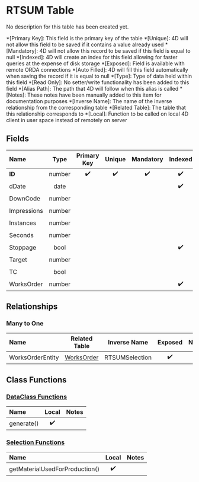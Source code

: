 ﻿# RTSUM Table
No description for this table has been created yet.

*[Primary Key]: This field is the primary key of the table
*[Unique]: 4D will not allow this field to be saved if it contains a value already used
*[Mandatory]: 4D will not allow this record to be saved if this field is equal to null
*[Indexed]: 4D will create an index for this field allowing for faster queries at the expense of disk storage
*[Exposed]: Field is available with remote ORDA connections
*[Auto Filled]: 4D will fill this field automatically when saving the record if it is equal to null
*[Type]: Type of data held within this field
*[Read Only]: No setter/write functionality has been added to this field
*[Alias Path]: The path that 4D will follow when this alias is called
*[Notes]: These notes have been manually added to this item for documentation purposes
*[Inverse Name]: The name of the inverse relationship from the corresponding table
*[Related Table]: The table that this relationship corresponds to
*[Local]: Function to be called on local 4D client in user space instead of remotely on server
## Fields

|Name|Type|Primary Key|Unique|Mandatory|Indexed|Exposed|Auto Filled|Notes|
|:---|:---:|:---:|:---:|:---:|:---:|:---:|:---:|:---:|
|**ID**|number|✔️|✔️|✔️|✔️|✔️|✔️||
|dDate|date||||✔️|✔️|||
|DownCode|number|||||✔️|||
|Impressions|number|||||✔️|||
|Instances|number|||||✔️|||
|Seconds|number|||||✔️|||
|Stoppage|bool||||✔️|✔️|||
|Target|number|||||✔️|||
|TC|bool|||||✔️|||
|WorksOrder|number||||✔️|✔️|||

## Relationships
### Many to One

|Name|Related Table|Inverse Name|Exposed|Notes|
|:---|:---:|:---:|:---:|:---:|
|WorksOrderEntity|[WorksOrder](WorksOrder.md)|RTSUMSelection|✔️||

## Class Functions

### [DataClass Functions](https://github.com/synthotec/SynthoTec-4D/blob/main/Project/Sources/Classes/RTSUM.4dm)

|Name|Local|Notes|
|:---|:---:|:---:|
|generate()|✔️||

### [Selection Functions](https://github.com/synthotec/SynthoTec-4D/blob/main/Project/Sources/Classes/RTSUMSelection.4dm)

|Name|Local|Notes|
|:---|:---:|:---:|
|getMaterialUsedForProduction()|✔️||